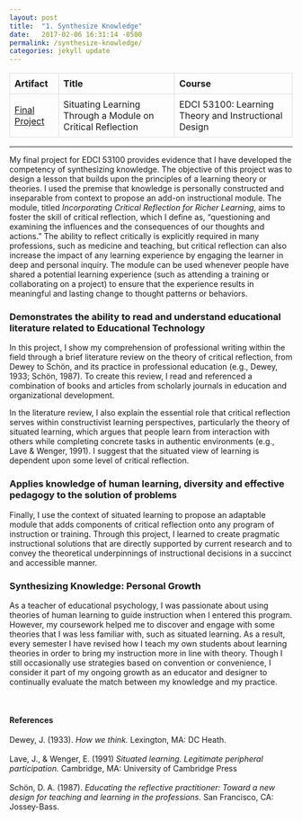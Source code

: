 ```yaml
---
layout: post
title:  "1. Synthesize Knowledge"
date:   2017-02-06 16:31:14 -0500
permalink: /synthesize-knowledge/
categories: jekyll update
---
```

<style>
table {
    border-collapse: collapse;
    width: 100%;
}

td, th {
    border: 1px solid #dddddd;
    text-align: left;
    padding: 8px;
}

</style>

| Artifact       | Title      | Course  |
| ---------------|------------| --------|
| [Final Project]({{site.url}}/docs/Wochna_EDCI531_FinalPaper.pdf)| Situating Learning Through a Module on Critical Reflection | EDCI 53100: Learning Theory and Instructional Design |

-----
<p></p>

My final project for EDCI 53100 provides evidence that I have developed the competency of synthesizing knowledge. The objective of this project was to design a lesson that builds upon the principles of a learning theory or theories. I used the premise that knowledge is personally constructed and inseparable from context to propose an add-on instructional module. The module, titled *Incorporating Critical Reflection for Richer Learning*, aims to foster the skill of critical reflection, which I define as, “questioning and examining the influences and the consequences of our thoughts and actions.” The ability to reflect critically is explicitly required in many professions, such as medicine and teaching, but critical reflection can also increase the impact of any learning experience by engaging the learner in deep and personal inquiry. The module can be used whenever people have shared a potential learning experience (such as attending a training or collaborating on a project) to ensure that the experience results in meaningful and lasting change to thought patterns or behaviors.

### Demonstrates the ability to read and understand educational literature related to Educational Technology
In this project, I show my comprehension of professional writing within the field through a brief literature review on the theory of critical reflection, from Dewey to Schön, and its practice in professional education (e.g., Dewey, 1933; Schön, 1987). To create this review, I read and referenced a combination of books and articles from scholarly journals in education and organizational development.


In the literature review, I also explain the essential role that critical reflection serves within constructivist learning perspectives, particularly the theory of situated learning, which argues that people learn from interaction with others while completing concrete tasks in authentic environments (e.g., Lave & Wenger, 1991). I suggest that the situated view of learning is dependent upon some level of critical reflection.

### Applies knowledge of human learning, diversity and effective pedagogy to the solution of problems
Finally, I use the context of situated learning to propose an adaptable module that adds components of critical reflection onto any program of instruction or training. Through this project, I learned to create pragmatic instructional solutions that are directly supported by current research and to convey the theoretical underpinnings of instructional decisions in a succinct and accessible manner.

### Synthesizing Knowledge: Personal Growth
As a teacher of educational psychology, I was passionate about using theories of human learning to guide instruction when I entered this program. However, my coursework helped me to discover and engage with some theories that I was less familiar with, such as situated learning. As a result, every semester I have revised how I teach my own students about learning theories in order to bring my instruction more in line with theory. Though I still occasionally use strategies based on convention or convenience, I consider it part of my ongoing growth as an educator and designer to continually evaluate the match between my knowledge and my practice.

<br>


#### References
<p style="font-size:12px;">

Dewey, J. (1933). <i>How we think.</i> Lexington, MA: DC Heath.
<br>
<br>
Lave, J., & Wenger, E. (1991) <i>Situated learning. Legitimate peripheral participation.</i> Cambridge, MA: University of Cambridge Press
<br>
<br>
Schön, D. A. (1987). <i>Educating the reflective practitioner: Toward a new design for teaching and learning in the professions.</i> San Francisco, CA: Jossey-Bass.
</p>
